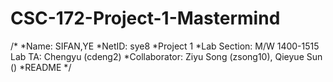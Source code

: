# CSC-172-Project-1-Mastermind

/*
 *Name: SIFAN,YE
 *NetID: sye8
 *Project 1
 *Lab Section: M/W 1400-1515 Lab TA: Chengyu (cdeng2)
 *Collaborator: Ziyu Song (zsong10), Qieyue Sun ()
 *README
 */
